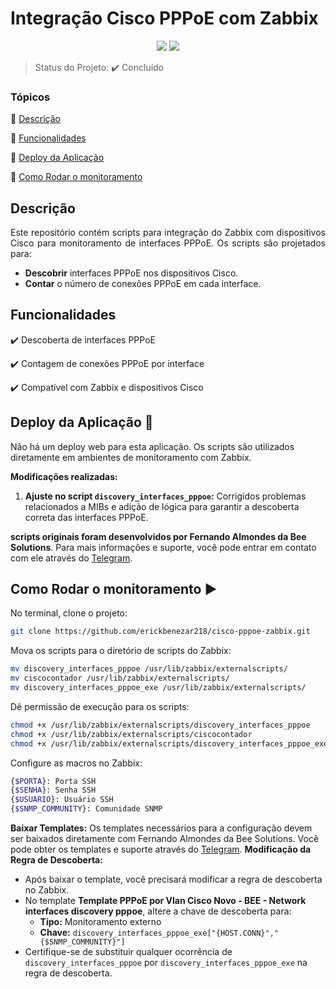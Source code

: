 <h1>Integração Cisco PPPoE com Zabbix</h1>

<p align="center">
  <img src="https://img.shields.io/static/v1?label=Python&message=3.8&color=blue&style=for-the-badge&logo=python"/>
  <img src="https://img.shields.io/static/v1?label=Linux&message=Server&color=blue&style=for-the-badge&logo=linux"/>
</p>

> Status do Projeto: :heavy_check_mark: Concluído

### Tópicos 

:small_blue_diamond: [Descrição](#descrição)

:small_blue_diamond: [Funcionalidades](#funcionalidades)

:small_blue_diamond: [Deploy da Aplicação](#deploy-da-aplicação-dash)

:small_blue_diamond: [Como Rodar o monitoramento](#como-rodar-o-monitoramento-arrow_forward)

## Descrição 

<p align="justify">
  Este repositório contém scripts para integração do Zabbix com dispositivos Cisco para monitoramento de interfaces PPPoE. Os scripts são projetados para:

- **Descobrir** interfaces PPPoE nos dispositivos Cisco.
- **Contar** o número de conexões PPPoE em cada interface.
</p>

## Funcionalidades

:heavy_check_mark: Descoberta de interfaces PPPoE

:heavy_check_mark: Contagem de conexões PPPoE por interface

:heavy_check_mark: Compatível com Zabbix e dispositivos Cisco

## Deploy da Aplicação :dash:

Não há um deploy web para esta aplicação. Os scripts são utilizados diretamente em ambientes de monitoramento com Zabbix.

**Modificações realizadas:**

1. **Ajuste no script `discovery_interfaces_pppoe`:** Corrigidos problemas relacionados a MIBs e adição de lógica para garantir a descoberta correta das interfaces PPPoE.
 
**scripts originais foram desenvolvidos por Fernando Almondes da Bee Solutions**. Para mais informações e suporte, você pode entrar em contato com ele através do [Telegram](https://t.me/beesolutions).
## Como Rodar o monitoramento :arrow_forward:

No terminal, clone o projeto:

```bash
git clone https://github.com/erickbenezar218/cisco-pppoe-zabbix.git
```
Mova os scripts para o diretório de scripts do Zabbix:
```bash
mv discovery_interfaces_pppoe /usr/lib/zabbix/externalscripts/
mv ciscocontador /usr/lib/zabbix/externalscripts/
mv discovery_interfaces_pppoe_exe /usr/lib/zabbix/externalscripts/
```
Dê permissão de execução para os scripts:
```bash
chmod +x /usr/lib/zabbix/externalscripts/discovery_interfaces_pppoe
chmod +x /usr/lib/zabbix/externalscripts/ciscocontador
chmod +x /usr/lib/zabbix/externalscripts/discovery_interfaces_pppoe_exe
```
Configure as macros no Zabbix:
```bash
{$PORTA}: Porta SSH
{$SENHA}: Senha SSH
{$USUARIO}: Usuário SSH
{$SNMP_COMMUNITY}: Comunidade SNMP
```
**Baixar Templates:** Os templates necessários para a configuração devem ser baixados diretamente com Fernando Almondes da Bee Solutions. Você pode obter os templates e suporte através do [Telegram](https://t.me/beesolutions). 
**Modificação da Regra de Descoberta:**
   - Após baixar o template, você precisará modificar a regra de descoberta no Zabbix.
   - No template **Template PPPoE por Vlan Cisco Novo - BEE - Network interfaces discovery pppoe**, altere a chave de descoberta para:
     - **Tipo:** Monitoramento externo
     - **Chave:** `discovery_interfaces_pppoe_exe["{HOST.CONN}","{$SNMP_COMMUNITY}"]`
   - Certifique-se de substituir qualquer ocorrência de `discovery_interfaces_pppoe` por `discovery_interfaces_pppoe_exe` na regra de descoberta.
